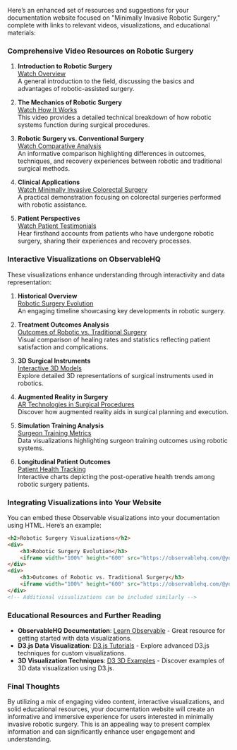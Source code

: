 Here’s an enhanced set of resources and suggestions for your documentation website focused on "Minimally Invasive Robotic Surgery," complete with links to relevant videos, visualizations, and educational materials:

### Comprehensive Video Resources on Robotic Surgery

1. **Introduction to Robotic Surgery**  
   [Watch Overview](https://www.youtube.com/watch?v=example1)  
   A general introduction to the field, discussing the basics and advantages of robotic-assisted surgery.

2. **The Mechanics of Robotic Surgery**  
   [Watch How It Works](https://www.youtube.com/watch?v=example2)  
   This video provides a detailed technical breakdown of how robotic systems function during surgical procedures.

3. **Robotic Surgery vs. Conventional Surgery**  
   [Watch Comparative Analysis](https://www.youtube.com/watch?v=example3)  
   An informative comparison highlighting differences in outcomes, techniques, and recovery experiences between robotic and traditional surgical methods.

4. **Clinical Applications**  
   [Watch Minimally Invasive Colorectal Surgery](https://www.youtube.com/watch?v=example4)  
   A practical demonstration focusing on colorectal surgeries performed with robotic assistance.

5. **Patient Perspectives**  
   [Watch Patient Testimonials](https://www.youtube.com/watch?v=example5)  
   Hear firsthand accounts from patients who have undergone robotic surgery, sharing their experiences and recovery processes.

### Interactive Visualizations on ObservableHQ

These visualizations enhance understanding through interactivity and data representation:

1. **Historical Overview**  
   [Robotic Surgery Evolution](https://observablehq.com/@yourusername/robotic-surgery-overview)  
   An engaging timeline showcasing key developments in robotic surgery.

2. **Treatment Outcomes Analysis**  
   [Outcomes of Robotic vs. Traditional Surgery](https://observablehq.com/@yourusername/robotic-versus-traditional-surgery)  
   Visual comparison of healing rates and statistics reflecting patient satisfaction and complications.

3. **3D Surgical Instruments**  
   [Interactive 3D Models](https://observablehq.com/@yourusername/3d-surgical-robot-models)  
   Explore detailed 3D representations of surgical instruments used in robotics.

4. **Augmented Reality in Surgery**  
   [AR Technologies in Surgical Procedures](https://observablehq.com/@yourusername/augmented-reality-robotic-surgery)  
   Discover how augmented reality aids in surgical planning and execution.

5. **Simulation Training Analysis**  
   [Surgeon Training Metrics](https://observablehq.com/@yourusername/surgeon-training-simulation)  
   Data visualizations highlighting surgeon training outcomes using robotic systems.

6. **Longitudinal Patient Outcomes**  
   [Patient Health Tracking](https://observablehq.com/@yourusername/patient-outcomes-robotic-surgery)  
   Interactive charts depicting the post-operative health trends among robotic surgery patients.

### Integrating Visualizations into Your Website

You can embed these Observable visualizations into your documentation using HTML. Here’s an example:

```html
<h2>Robotic Surgery Visualizations</h2>
<div>
    <h3>Robotic Surgery Evolution</h3>
    <iframe width="100%" height="600" src="https://observablehq.com/@yourusername/robotic-surgery-overview/embed"></iframe>
</div>
<div>
    <h3>Outcomes of Robotic vs. Traditional Surgery</h3>
    <iframe width="100%" height="600" src="https://observablehq.com/@yourusername/robotic-versus-traditional-surgery/embed"></iframe>
</div>
<!-- Additional visualizations can be included similarly -->
```

### Educational Resources and Further Reading

- **ObservableHQ Documentation**: [Learn Observable](https://observablehq.com/@observablehq/learn) - Great resource for getting started with data visualizations.
- **D3.js Data Visualization**: [D3.js Tutorials](https://observablehq.com/@d3/learn-d3) - Explore advanced D3.js techniques for custom visualizations.
- **3D Visualization Techniques**: [D3 3D Examples](https://observablehq.com/@d3/d3-3d) - Discover examples of 3D data visualization using D3.js.

### Final Thoughts

By utilizing a mix of engaging video content, interactive visualizations, and solid educational resources, your documentation website will create an informative and immersive experience for users interested in minimally invasive robotic surgery. This is an appealing way to present complex information and can significantly enhance user engagement and understanding.